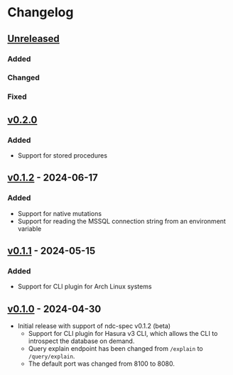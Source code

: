 # Changelog

## [Unreleased]

### Added

### Changed

### Fixed

## [v0.2.0]

### Added

- Support for stored procedures

## [v0.1.2] - 2024-06-17

### Added

- Support for native mutations
- Support for reading the MSSQL connection string from an environment variable

## [v0.1.1] - 2024-05-15

### Added

- Support for CLI plugin for Arch Linux systems

## [v0.1.0] - 2024-04-30

- Initial release with support of ndc-spec v0.1.2 (beta)
  - Support for CLI plugin for Hasura v3 CLI, which allows the CLI to
    introspect the database on demand.
  - Query explain endpoint has been changed from `/explain` to `/query/explain`.
  - The default port was changed from 8100 to 8080.

<!-- end -->

[Unreleased]: https://github.com/hasura/ndc-sqlserver/compare/v0.2.0...HEAD
[v0.2.0]: https://github.com/hasura/ndc-sqlserver/releases/tag/v0.2.0
[v0.1.2]: https://github.com/hasura/ndc-sqlserver/releases/tag/v0.1.2
[v0.1.1]: https://github.com/hasura/ndc-sqlserver/releases/tag/v0.1.1
[v0.1.0]: https://github.com/hasura/ndc-sqlserver/releases/tag/v0.1.0
